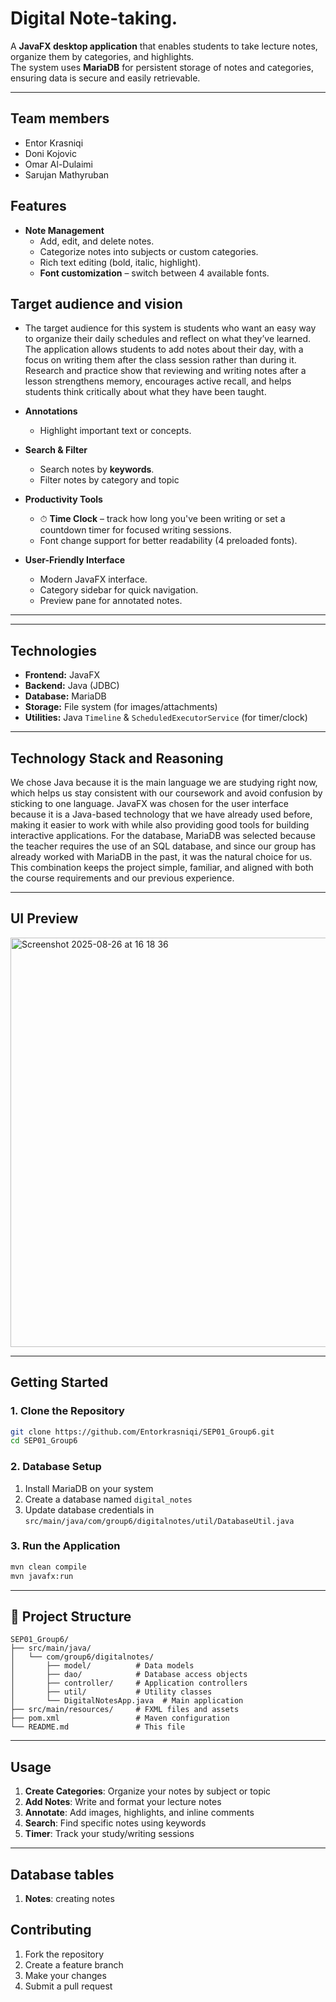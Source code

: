 #  Digital Note-taking.

A **JavaFX desktop application** that enables students to take lecture notes, organize them by categories, and highlights.  
The system uses **MariaDB** for persistent storage of notes and categories, ensuring data is secure and easily retrievable.

---
## Team members
- Entor Krasniqi 
- Doni Kojovic
- Omar Al-Dulaimi
- Sarujan Mathyruban

##  Features
- **Note Management**
  - Add, edit, and delete notes.
  - Categorize notes into subjects or custom categories.
  - Rich text editing (bold, italic, highlight).
  - **Font customization** – switch between 4 available fonts.
 
##  Target audience and vision
- The target audience for this system is students who want an easy way to organize their daily schedules and reflect on what they’ve learned. The application allows students to add notes about their day, with a focus on writing them after the class session rather than during it. Research and practice show that reviewing and writing notes after a lesson strengthens memory, encourages active recall, and helps students think critically about what they have been taught.

- **Annotations**
  - Highlight important text or concepts.
  

- **Search & Filter**
  - Search notes by **keywords**.
  - Filter notes by category and topic

- **Productivity Tools**
  - ⏱ **Time Clock** – track how long you've been writing or set a countdown timer for focused writing sessions.
  - Font change support for better readability (4 preloaded fonts).

- **User-Friendly Interface**
  - Modern JavaFX interface.
  - Category sidebar for quick navigation.
  - Preview pane for annotated notes.

---


---

##  Technologies
- **Frontend:** JavaFX  
- **Backend:** Java (JDBC)  
- **Database:** MariaDB  
- **Storage:** File system (for images/attachments)  
- **Utilities:** Java `Timeline` & `ScheduledExecutorService` (for timer/clock)  

---

## Technology Stack and Reasoning  
We chose Java because it is the main language we are studying right now, which helps us stay consistent with our coursework and avoid confusion by sticking to one language. JavaFX was chosen for the user interface because it is a Java-based technology that we have already used before, making it easier to work with while also providing good tools for building interactive applications. For the database, MariaDB was selected because the teacher requires the use of an SQL database, and since our group has already worked with MariaDB in the past, it was the natural choice for us. This combination keeps the project simple, familiar, and aligned with both the course requirements and our previous experience.

---

##  UI Preview
<img width="927" height="655" alt="Screenshot 2025-08-26 at 16 18 36" src="https://github.com/user-attachments/assets/daed67fa-0e09-41de-bb9a-a6c3ae5229cf" />


---

##  Getting Started

### 1. Clone the Repository
```bash
git clone https://github.com/Entorkrasniqi/SEP01_Group6.git
cd SEP01_Group6
```

### 2. Database Setup
1. Install MariaDB on your system
2. Create a database named `digital_notes`
3. Update database credentials in `src/main/java/com/group6/digitalnotes/util/DatabaseUtil.java`

### 3. Run the Application
```bash
mvn clean compile
mvn javafx:run
```

---

## 📁 Project Structure
```
SEP01_Group6/
├── src/main/java/
│   └── com/group6/digitalnotes/
│       ├── model/          # Data models
│       ├── dao/            # Database access objects
│       ├── controller/     # Application controllers
│       ├── util/           # Utility classes
│       └── DigitalNotesApp.java  # Main application
├── src/main/resources/     # FXML files and assets
├── pom.xml                 # Maven configuration
└── README.md               # This file
```

---

##  Usage
1. **Create Categories**: Organize your notes by subject or topic
2. **Add Notes**: Write and format your lecture notes
3. **Annotate**: Add images, highlights, and inline comments
4. **Search**: Find specific notes using keywords
5. **Timer**: Track your study/writing sessions

---

##   Database tables
1. **Notes**: creating notes

##  Contributing
1. Fork the repository
2. Create a feature branch
3. Make your changes
4. Submit a pull request





